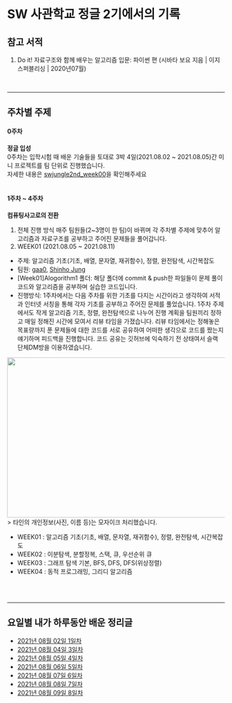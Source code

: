 # SW 사관학교 정글 2기에서의 기록

## 참고 서적
1. Do it! 자료구조와 함께 배우는 알고리즘 입문: 파이썬 편 (시바타 보요 지음 | 이지스퍼블리싱 | 2020년07월)

<br/>
<hr/>

## 주차별 주제
#### 0주차
**정글 입성** <br>
0주차는 입학시험 때 배운 기술들을 토대로 3박 4일(2021.08.02 ~ 2021.08.05)간 미니 프로젝트를 팀 단위로 진행했습니다.<br>
자세한 내용은 [swjungle2nd_week00](https://github.com/JJong-Min/swjungle2nd_week00)을 확인해주세요
<br>
<br>

#### 1주차 ~ 4주차
**컴퓨팅사고로의 전환** <br>
1. 전체 진행 방식
매주 팀원들(2~3명이 한 팀)이 바뀌며 각 주차별 주제에 맞추어 알고리즘과 자료구조를 공부하고 주어진 문제들을 풀어갑니다.<br>
2. WEEK01 (2021.08.05 ~ 2021.08.11)
* 주제: 알고리즘 기초(기초, 배열, 문자열, 재귀함수), 정렬, 완전탐색, 시간복잡도
* 팀원: [gaa0](https://github.com/gaa0), [Shinho Jung](https://github.com/shinhojung814)
* [Week01]Alogorithm1 폴더: 해당 폴더에 commit & push한 파일들이 문제 풀이 코드와 알고리즘을 공부하며 실습한 코드입니다.
* 진행방식: 1주차에서는 다음 주차를 위한 기초를 다지는 시간이라고 생각하여 서적과 인터넷 서칭을 통해 각자 기초를 공부하고 주어진 문제를 풀었습니다.
1주차 주제에서도 작게 알고리즘 기초, 정렬, 완전탐색으로 나누어 진행 계획을 팀원끼리 정하고 매일 정해진 시간에 모여서 리뷰 타임을 가졌습니다.
리뷰 타임에서는 정해놓은 목표량까지 푼 문제들에 대한 코드를 서로 공유하여 어떠한 생각으로 코드를 짰는지 얘기하며 피드백을 진행합니다.
코드 공유는 깃허브에 익숙하기 전 상태여서 슬랙 단체DM방을 이용하였습니다.
<img src="https://user-images.githubusercontent.com/79436533/128807082-c0e3c18b-47f2-4005-93ab-bdf2bd3f338f.PNG"  width="700" height="370">
> 타인의 개인정보(사진, 이름 등)는 모자이크 처리했습니다.

- WEEK01 : 알고리즘 기초(기초, 배열, 문자열, 재귀함수), 정렬, 완전탐색, 시간복잡도
- WEEK02 : 이분탐색, 분할정복, 스택, 큐, 우선순위 큐
- WEEK03 : 그래프 탐색 기본, BFS, DFS, DFS(위상정렬)
- WEEK04 : 동적 프로그래밍, 그리디 알고리즘
<br>
<br>
<hr/>

## 요일별 내가 하루동안 배운 정리글
* [2021년 08월 02일 1일차](https://straw961030.tistory.com/178)
* [2021년 08월 04일 3일차](https://straw961030.tistory.com/179)
* [2021년 08월 05일 4일차](https://straw961030.tistory.com/180)
* [2021년 08월 06일 5일차](https://straw961030.tistory.com/181)
* [2021년 08월 07일 6일차](https://straw961030.tistory.com/182)
* [2021년 08월 08일 7일차](https://straw961030.tistory.com/183)
* [2021년 08월 09일 8일차](https://straw961030.tistory.com/184)
